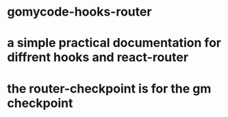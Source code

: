 # gomycode-hooks-router
# a simple practical documentation for diffrent hooks and react-router
# the router-checkpoint is for the gm checkpoint
